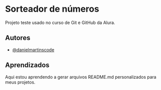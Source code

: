 
# Sorteador de números

Projeto teste usado no curso de Git e GitHub da Alura.


## Autores

- [@danielmartinscode](https://github.com/danielmartinscode)


## Aprendizados

Aqui estou aprendendo a gerar arquivos README.md personalizados para meus projetos. 

